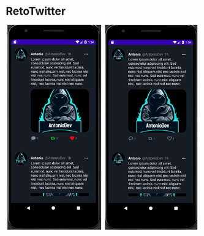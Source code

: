 # RetoTwitter
![This is an image](https://github.com/aplprogramacion/RetoTwitter/blob/master/retotwitter.png)
